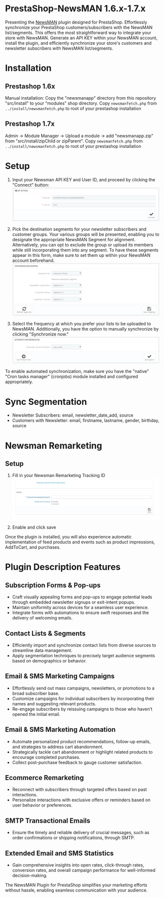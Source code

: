 # PrestaShop-NewsMAN 1.6.x-1.7.x
Presenting the [NewsMAN](https://www.newsman.com) plugin designed for PrestaShop. Effortlessly synchronize your PrestaShop customers/subscribers with the NewsMAN list/segments. This offers the most straightforward way to integrate your store with NewsMAN. Generate an API KEY within your NewsMAN account, install the plugin, and efficiently synchronize your store's customers and newsletter subscribers with NewsMAN list/segments.

# Installation

## Prestashop 1.6x

Manual installation:
Copy the "newsmanapp" directory from this repository "src/install" to your "modules" shop directory.
Copy `newsmanfetch.php` from `../install/newsmanfetch.php` to root of your prestashop installation

## Prestashop 1.7x

Admin -> Module Manager -> Upload a module -> add "newsmanapp.zip" from "src/install/zipChild or zipParent".
Copy `newsmanfetch.php` from `../install/newsmanfetch.php` to root of your prestashop installation

# Setup
1. Input your Newsman API KEY and User ID, and proceed by clicking the "Connect" button:
![](https://raw.githubusercontent.com/Newsman/PrestaShop-Newsman/master/assets/api-setup-screen.png)

2. Pick the destination segments for your newsletter subscribers and customer groups. Your various groups will be presented, enabling you to designate the appropriate NewsMAN Segment for alignment. Alternatively, you can opt to exclude the group or upload its members while still incorporating them into any segment. To have these segments appear in this form, make sure to set them up within your NewsMAN account beforehand. 
![](https://raw.githubusercontent.com/Newsman/PrestaShop-Newsman/master/assets/mapping-screen.png)

3. Select the frequency at which you prefer your lists to be uploaded to NewsMAN. Additionally, you have the option to manually synchronize by clicking "Synchronize now."
![](https://raw.githubusercontent.com/Newsman/PrestaShop-Newsman/master/assets/sync-screen.png)

To enable automated synchronization, make sure you have the "native" "Cron tasks manager" (cronjobs) module installed and configured appropriately.

# Sync Segmentation

- Newsletter Subscribers: email, newsletter_date_add, source
- Customers with Newsletter: email, firstname, lastname, gender, birthday, source

# Newsman Remarketing

## Setup
1. Fill in your Newsman Remarketing Tracking ID
![](https://raw.githubusercontent.com/Newsman/PrestaShop-Newsman/master/assets/1.jpg)

2. Enable and click save

Once the plugin is installed, you will also experience automatic implementation of feed products and events such as product impressions, AddToCart, and purchases.

# Plugin Description Features

## Subscription Forms & Pop-ups
- Craft visually appealing forms and pop-ups to engage potential leads through embedded newsletter signups or exit-intent popups.
- Maintain uniformity across devices for a seamless user experience.
- Integrate forms with automations to ensure swift responses and the delivery of welcoming emails.

## Contact Lists & Segments
- Efficiently import and synchronize contact lists from diverse sources to streamline data management.
- Apply segmentation techniques to precisely target audience segments based on demographics or behavior.

## Email & SMS Marketing Campaigns
- Effortlessly send out mass campaigns, newsletters, or promotions to a broad subscriber base.
- Customize campaigns for individual subscribers by incorporating their names and suggesting relevant products.
- Re-engage subscribers by reissuing campaigns to those who haven't opened the initial email.

## Email & SMS Marketing Automation
- Automate personalized product recommendations, follow-up emails, and strategies to address cart abandonment.
- Strategically tackle cart abandonment or highlight related products to encourage completed purchases.
- Collect post-purchase feedback to gauge customer satisfaction.

## Ecommerce Remarketing
- Reconnect with subscribers through targeted offers based on past interactions.
- Personalize interactions with exclusive offers or reminders based on user behavior or preferences.

## SMTP Transactional Emails
- Ensure the timely and reliable delivery of crucial messages, such as order confirmations or shipping notifications, through SMTP.

## Extended Email and SMS Statistics
- Gain comprehensive insights into open rates, click-through rates, conversion rates, and overall campaign performance for well-informed decision-making.

The NewsMAN Plugin for PrestaShop simplifies your marketing efforts without hassle, enabling seamless communication with your audience.
